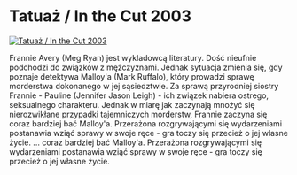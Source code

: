 Tatuaż / In the Cut 2003 
=============
[![Tatuaż / In the Cut 2003 ](http://vidos.pl/images/player.gif)](http://vidos.pl/tatuaz-in-the-cut-2003)

 Frannie Avery (Meg Ryan) jest wykładowcą literatury. Dość nieufnie podchodzi do związków z mężczyznami. Jednak sytuacja zmienia się, gdy poznaje detektywa Malloy'a (Mark Ruffalo), który prowadzi sprawę morderstwa dokonanego w jej sąsiedztwie. Za sprawą przyrodniej siostry Frannie - Pauline (Jennifer Jason Leigh) - ich związek nabiera ostrego, seksualnego charakteru. Jednak w miarę jak zaczynają mnożyć się nierozwikłane przypadki tajemniczych morderstw, Frannie zaczyna się coraz bardziej bać Malloy'a. Przerażona rozgrywającymi się wydarzeniami postanawia wziąć sprawy w swoje ręce - gra toczy się przecież o jej własne życie.   ... coraz bardziej bać Malloy'a. Przerażona rozgrywającymi się wydarzeniami postanawia wziąć sprawy w swoje ręce - gra toczy się przecież o jej własne życie.
